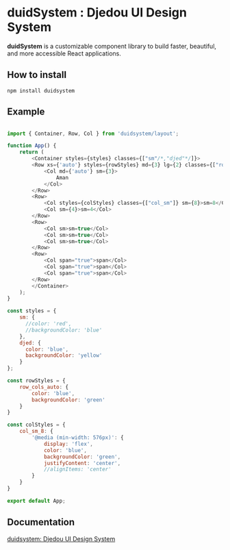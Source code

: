# duidSystem : Djedou UI Design System
  
  __duidSystem__ is a customizable component library to build faster, beautiful, and more accessible React applications.  

## How to install  

`npm install duidsystem`  

## Example

```  javascript

import { Container, Row, Col } from 'duidsystem/layout';

function App() {
	return (
		<Container styles={styles} classes={["sm"/*,"djed"*/]}>
		<Row xs={'auto'} styles={rowStyles} md={3} lg={2} classes={["row_cols_auto"]}>
			<Col md={'auto'} sm={3}>
				Aman
			</Col>
		</Row>
		<Row>
			<Col styles={colStyles} classes={["col_sm"]} sm={8}>sm=8</Col>
			<Col sm={4}>sm=4</Col>
		</Row>
		<Row>
			<Col sm>sm=true</Col>
			<Col sm>sm=true</Col>
			<Col sm>sm=true</Col>
		</Row>
		<Row>
			<Col span="true">span</Col>
			<Col span="true">span</Col>
			<Col span="true">span</Col>
		</Row>
		</Container>
	);
}

const styles = {
    sm: {
      //color: 'red',
      //backgroundColor: 'blue'
    },
    djed: {
      color: 'blue',
      backgroundColor: 'yellow'
    }
};

const rowStyles = {
	row_cols_auto: {
		color: 'blue',
		backgroundColor: 'green'
	}
}

const colStyles = {
	col_sm_8: {
		'@media (min-width: 576px)': {
			display: 'flex',
			color: 'blue',
			backgroundColor: 'green',
			justifyContent: 'center',
			//alignItems: 'center'
		}
	}
}

export default App;

```  

## Documentation
[duidsystem: Djedou UI Design System](https://djedou.github.io/duidsystem/)
